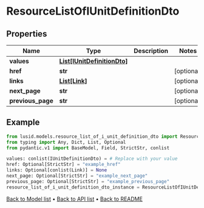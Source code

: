 # ResourceListOfIUnitDefinitionDto

## Properties
Name | Type | Description | Notes
------------ | ------------- | ------------- | -------------
**values** | [**List[IUnitDefinitionDto]**](IUnitDefinitionDto.md) |  | 
**href** | **str** |  | [optional] 
**links** | [**List[Link]**](Link.md) |  | [optional] 
**next_page** | **str** |  | [optional] 
**previous_page** | **str** |  | [optional] 
## Example

```python
from lusid.models.resource_list_of_i_unit_definition_dto import ResourceListOfIUnitDefinitionDto
from typing import Any, Dict, List, Optional
from pydantic.v1 import BaseModel, Field, StrictStr, conlist

values: conlist(IUnitDefinitionDto) = # Replace with your value
href: Optional[StrictStr] = "example_href"
links: Optional[conlist(Link)] = None
next_page: Optional[StrictStr] = "example_next_page"
previous_page: Optional[StrictStr] = "example_previous_page"
resource_list_of_i_unit_definition_dto_instance = ResourceListOfIUnitDefinitionDto(values=values, href=href, links=links, next_page=next_page, previous_page=previous_page)

```

[Back to Model list](../README.md#documentation-for-models) &#8226; [Back to API list](../README.md#documentation-for-api-endpoints) &#8226; [Back to README](../README.md)

